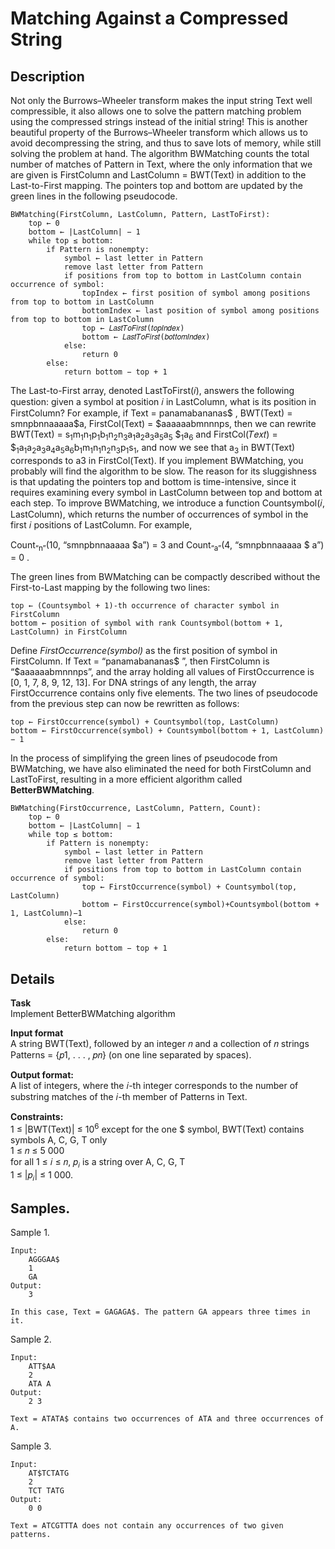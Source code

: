 # Matching Against a Compressed String

## Description 
Not only the Burrows–Wheeler transform makes the input string Text well compressible, it also allows one
to solve the pattern matching problem using the compressed strings instead of the initial string! This is
another beautiful property of the Burrows–Wheeler transform which allows us to avoid decompressing the
string, and thus to save lots of memory, while still solving the problem at hand.
The algorithm BWMatching counts the total number of matches of Pattern in Text, where the
only information that we are given is FirstColumn and LastColumn = BWT(Text) in addition to the
Last-to-First mapping. The pointers top and bottom are updated by the green lines in the following
pseudocode.

    BWMatching(FirstColumn, LastColumn, Pattern, LastToFirst):
        top ← 0
        bottom ← |LastColumn| − 1
        while top ≤ bottom:
            if Pattern is nonempty:
                symbol ← last letter in Pattern
                remove last letter from Pattern
                if positions from top to bottom in LastColumn contain occurrence of symbol:
                    topIndex ← first position of symbol among positions from top to bottom in LastColumn
                    bottomIndex ← last position of symbol among positions from top to bottom in LastColumn
                    top ← 𝐿𝑎𝑠𝑡𝑇𝑜𝐹𝑖𝑟𝑠𝑡(𝑡𝑜𝑝𝐼𝑛𝑑𝑒𝑥)
                    bottom ← 𝐿𝑎𝑠𝑡𝑇𝑜𝐹𝑖𝑟𝑠𝑡(𝑏𝑜𝑡𝑡𝑜𝑚𝐼𝑛𝑑𝑒𝑥)
                else:
                    return 0
            else:
                return bottom − top + 1

The Last-to-First array, denoted LastToFirst(𝑖), answers the following question: given a symbol at position 𝑖 in LastColumn, what is its position in FirstColumn? For example, if Text = panamabananas$ , BWT(Text) = smnpbnnaaaaa$a, FirstCol(Text) = $aaaaaabmnnnps, then we can rewrite BWT(Text) = s<sub>1</sub>m<sub>1</sub>n<sub>1</sub>p<sub>1</sub>b<sub>1</sub>n<sub>2</sub>n<sub>3</sub>a<sub>1</sub>a<sub>2</sub>a<sub>3</sub>a<sub>5</sub>a<sub>5</sub> $<sub>1</sub>a<sub>6</sub> and FirstCol(𝑇𝑒𝑥𝑡) = $<sub>1</sub>a<sub>1</sub>a<sub>2</sub>a<sub>3</sub>a<sub>4</sub>a<sub>5</sub>a<sub>6</sub>b<sub>1</sub>m<sub>1</sub>n<sub>1</sub>n<sub>2</sub>n<sub>3</sub>p<sub>1</sub>s<sub>1</sub>, and
now we see that a<sub>3</sub> in BWT(Text) corresponds to a3 in FirstCol(Text). If you implement BWMatching, you probably will find the algorithm to be slow. The reason for its sluggishness is that updating the pointers top and bottom is time-intensive, since it requires examining every symbol in LastColumn between top and bottom at each step. To improve BWMatching, we introduce a function Countsymbol(𝑖, LastColumn), which returns the number of occurrences of symbol in the first 𝑖 positions of LastColumn. For example,

Count<sub>“n”</sub>(10, “smnpbnnaaaaa $a”) = 3 and Count<sub>“a”</sub>(4, “smnpbnnaaaaa $ a”) = 0 .

The green lines from BWMatching can be compactly described without the First-to-Last mapping by the following two lines: 
    
    top ← (Countsymbol + 1)-th occurrence of character symbol in FirstColumn
    bottom ← position of symbol with rank Countsymbol(bottom + 1, LastColumn) in FirstColumn

Define *FirstOccurrence(symbol)* as the first position of symbol in FirstColumn. If Text = “panamabananas$ ”, then FirstColumn is “$aaaaaabmnnnps”, and the array holding all values of FirstOccurrence is [0, 1, 7, 8, 9, 12, 13]. For DNA strings of any length, the array FirstOccurrence contains only five elements. The two lines of pseudocode from the previous step can now be rewritten as follows:

    top ← FirstOccurrence(symbol) + Countsymbol(top, LastColumn)
    bottom ← FirstOccurrence(symbol) + Countsymbol(bottom + 1, LastColumn) − 1

In the process of simplifying the green lines of pseudocode from BWMatching, we have also eliminated the need for both FirstColumn and LastToFirst, resulting in a more efficient algorithm called **BetterBWMatching**.

    BWMatching(FirstOccurrence, LastColumn, Pattern, Count):
        top ← 0
        bottom ← |LastColumn| − 1
        while top ≤ bottom:
            if Pattern is nonempty:
                symbol ← last letter in Pattern
                remove last letter from Pattern
                if positions from top to bottom in LastColumn contain occurrence of symbol:
                    top ← FirstOccurrence(symbol) + Countsymbol(top, LastColumn)
                    bottom ← FirstOccurrence(symbol)+Countsymbol(bottom + 1, LastColumn)−1
                else:
                    return 0
            else:
                return bottom − top + 1


## Details
**Task**<br>
Implement BetterBWMatching algorithm

**Input format**<br> 
A string BWT(Text), followed by an integer 𝑛 and a collection of 𝑛 strings Patterns = {𝑝1, . . . , 𝑝𝑛} (on one line separated by spaces).

**Output format:**<br> 
A list of integers, where the 𝑖-th integer corresponds to the number of substring matches of the 𝑖-th member of Patterns in Text.

**Constraints:**<br>
1 ≤ |BWT(Text)| ≤ 10<sup>6</sup> except for the one $ symbol, BWT(Text) contains symbols A, C, G, T only<br> 
1 ≤ 𝑛 ≤ 5 000<br> 
for all 1 ≤ 𝑖 ≤ 𝑛, 𝑝<sub>𝑖</sub> is a string over A, C, G, T<br> 
1 ≤ |𝑝<sub>𝑖</sub>| ≤ 1 000.


## Samples.
Sample 1.

    Input:
        AGGGAA$
        1
        GA
    Output:
        3

    In this case, Text = GAGAGA$. The pattern GA appears three times in it.

Sample 2.

    Input:
        ATT$AA
        2
        ATA A
    Output:
        2 3
    
    Text = ATATA$ contains two occurrences of ATA and three occurrences of A.

Sample 3.

    Input:
        AT$TCTATG
        2
        TCT TATG
    Output:
        0 0
    
    Text = ATCGTTTA does not contain any occurrences of two given patterns.
    